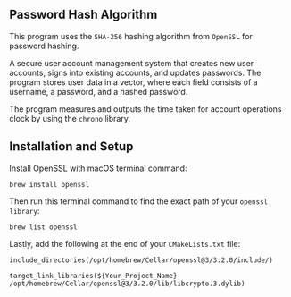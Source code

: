 ## Password Hash Algorithm
This program uses the ```SHA-256``` hashing algorithm from ```OpenSSL``` for password hashing.

A secure user account management system that creates new user accounts, signs into existing accounts, and updates passwords. The program stores user data in a vector, where each field consists of a username, a password, and a hashed password.

The program measures and outputs the time taken for account operations clock by using the ```chrono``` library.

## Installation and Setup
Install OpenSSL with macOS terminal command:
```console
brew install openssl
```
Then run this terminal command to find the exact path of your ```openssl library```:
```console
brew list openssl
```
Lastly, add the following at the end of your ```CMakeLists.txt``` file:
```console
include_directories(/opt/homebrew/Cellar/openssl@3/3.2.0/include/)

target_link_libraries(${Your_Project_Name} /opt/homebrew/Cellar/openssl@3/3.2.0/lib/libcrypto.3.dylib)
```
